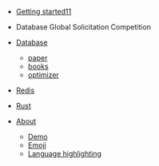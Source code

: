 - [Getting started11]()

- Database Global Solicitation Competition

- [Database](md/Database/README.md)
  - [paper](md/Database/07_paper/README.md)
  - [books](md/Database/10_books/README.md)
  - [optimizer](md/Database/08_optimizer/README.md)

- [Redis](md/Redis/README.md)

- [Rust](md/Rust/README.md)

- [About](about.md)
  - [Demo](demo.md)
  - [Emoji](emoji.md)
  - [Language highlighting](language-highlight.md)
